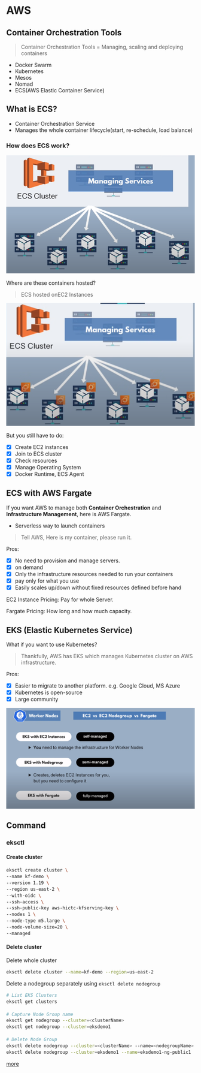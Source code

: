 # AWS

## Container Orchestration Tools

> Container Orchestration Tools = Managing, scaling and deploying containers

- Docker Swarm
- Kubernetes
- Mesos
- Nomad
- ECS(AWS Elastic Container Service)

## What is ECS?

- Container Orchestration Service
- Manages the whole container lifecycle(start, re-schedule, load balance)

### How does ECS work?
 
![ecs1](./images/ecs1.png)

Where are these containers hosted?

> ECS hosted onEC2 Instances

![ecs2](./images/ecs2.png)

 But you still have to do:
 - [x] Create EC2 instances
 - [x] Join to ECS cluster
 - [x] Check resources
 - [x] Manage Operating System
 - [x] Docker Runtime, ECS Agent

## ECS with AWS Fargate

If you want AWS to manage both **Container Orchestration** and **Infrastructure Management**, here is AWS Fargate.

- Serverless way to launch containers

> Tell AWS, Here is my container, please run it.

Pros:
- [x] No need to provision and manage servers. 
- [x] on demand
- [x] Only the infrastructure resources needed to run your containers
- [x] pay only for what you use
- [x] Easily scales up/down without fixed resources defined before hand 

EC2 Instance Pricing: Pay for whole Server.

Fargate Pricing: How long and how much capacity.

## EKS (Elastic Kubernetes Service)

What if you want to use Kubernetes?

> Thankfully, AWS has EKS which manages Kubernetes cluster on AWS infrastructure.

Pros:
- [x] Easier to migrate to another platform. e.g. Google Cloud, MS Azure
- [x] Kubernetes is open-source
- [x] Large community 

![ecs3](./images/ecs3.png)

## Command

### eksctl

#### Create cluster
```bash
eksctl create cluster \
--name kf-demo \
--version 1.19 \
--region us-east-2 \
--with-oidc \
--ssh-access \
--ssh-public-key aws-hictc-kfserving-key \
--nodes 1 \
--node-type m5.large \
--node-volume-size=20 \
--managed
```

#### Delete cluster

Delete whole cluster
```bash
eksctl delete cluster --name=kf-demo --region=us-east-2
```

Delete a nodegroup separately using `eksctl delete nodegroup`

```bash
# List EKS Clusters
eksctl get clusters

# Capture Node Group name
eksctl get nodegroup --cluster=<clusterName>
eksctl get nodegroup --cluster=eksdemo1

# Delete Node Group
eksctl delete nodegroup --cluster=<clusterName> --name=<nodegroupName>
eksctl delete nodegroup --cluster=eksdemo1 --name=eksdemo1-ng-public1
```

[more](https://www.stacksimplify.com/aws-eks/eks-cluster/delete-eks-cluster-nodegroup/)

